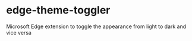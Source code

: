 # edge-theme-toggler
Microsoft Edge extension to toggle the appearance from light to dark and vice versa
